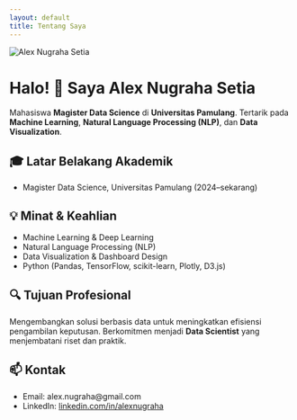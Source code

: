 ```yaml
---
layout: default
title: Tentang Saya
---
```


<div class="about-container-modern">

  <!-- FOTO + INTRO -->
  <div class="about-intro-row">
    <div class="about-photo">
      <img src="{{ '/assets/img/alex.jpg' | relative_url }}" alt="Alex Nugraha Setia">
    </div>
    <div class="about-intro-text">
      <h1>Halo! 👋 Saya Alex Nugraha Setia</h1>
      <p>Mahasiswa <strong>Magister Data Science</strong> di <strong>Universitas Pamulang</strong>. Tertarik pada <strong>Machine Learning</strong>, <strong>Natural Language Processing (NLP)</strong>, dan <strong>Data Visualization</strong>.</p>
    </div>
  </div>

  <!-- SECTION CARD -->
  <div class="about-section">
    <h2>🎓 Latar Belakang Akademik</h2>
    <ul>
      <li>Magister Data Science, Universitas Pamulang (2024–sekarang)</li>
    </ul>
  </div>

  <div class="about-section">
    <h2>💡 Minat & Keahlian</h2>
    <ul>
      <li>Machine Learning & Deep Learning</li>
      <li>Natural Language Processing (NLP)</li>
      <li>Data Visualization & Dashboard Design</li>
      <li>Python (Pandas, TensorFlow, scikit-learn, Plotly, D3.js)</li>
    </ul>
  </div>

  <div class="about-section">
    <h2>🔍 Tujuan Profesional</h2>
    <p>Mengembangkan solusi berbasis data untuk meningkatkan efisiensi pengambilan keputusan. Berkomitmen menjadi <strong>Data Scientist</strong> yang menjembatani riset dan praktik.</p>
  </div>

  <div class="about-section">
    <h2>📫 Kontak</h2>
    <ul>
      <li>Email: alex.nugraha@gmail.com</li>
      <li>LinkedIn: <a href="https://linkedin.com/in/alexnugraha" target="_blank">linkedin.com/in/alexnugraha</a></li>
    </ul>
  </div>

</div>
